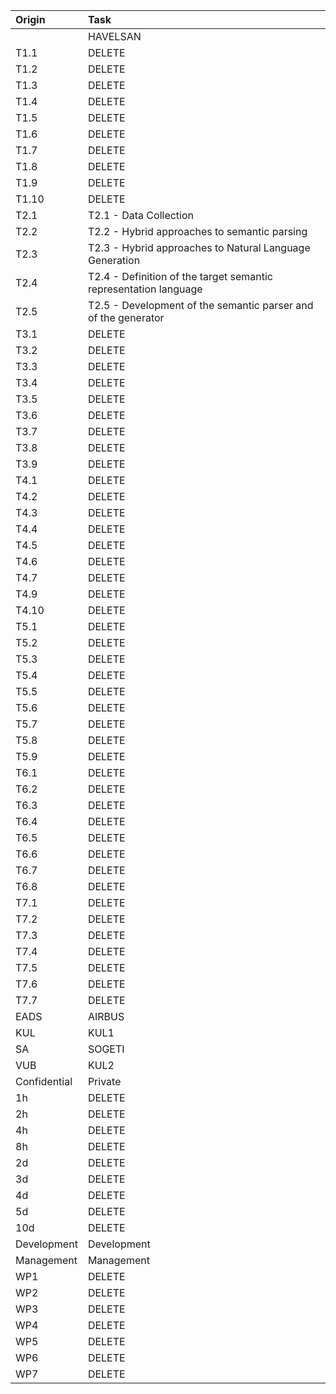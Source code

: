 |Origin| Task |
|:---- |:----
|      | HAVELSAN
|T1.1  | DELETE
|T1.2  | DELETE
|T1.3  | DELETE
|T1.4  | DELETE
|T1.5  | DELETE
|T1.6  | DELETE
|T1.7  | DELETE
|T1.8  | DELETE
|T1.9  | DELETE
|T1.10 | DELETE
|T2.1  | T2.1 - Data Collection
|T2.2  | T2.2 - Hybrid approaches to semantic parsing
|T2.3  | T2.3 - Hybrid approaches to Natural Language Generation
|T2.4  | T2.4 - Definition of the target semantic representation language
|T2.5  | T2.5 - Development of the semantic parser and of the generator
|T3.1  | DELETE
|T3.2  | DELETE
|T3.3  | DELETE
|T3.4  | DELETE
|T3.5  | DELETE
|T3.6  | DELETE  
|T3.7  | DELETE  
|T3.8  | DELETE
|T3.9  | DELETE  
|T4.1  | DELETE
|T4.2  | DELETE 
|T4.3  | DELETE
|T4.4  | DELETE
|T4.5  | DELETE
|T4.6  | DELETE
|T4.7  | DELETE  
|T4.9  | DELETE  
|T4.10 | DELETE
|T5.1  | DELETE 
|T5.2  | DELETE
|T5.3  | DELETE
|T5.4  | DELETE
|T5.5  | DELETE
|T5.6  | DELETE
|T5.7  | DELETE
|T5.8  | DELETE
|T5.9  | DELETE
|T6.1  | DELETE
|T6.2  | DELETE 
|T6.3  | DELETE 
|T6.4  | DELETE
|T6.5  | DELETE  
|T6.6  | DELETE
|T6.7  | DELETE  
|T6.8  | DELETE
|T7.1  | DELETE 
|T7.2  | DELETE  
|T7.3  | DELETE 
|T7.4  | DELETE
|T7.5  | DELETE  
|T7.6  | DELETE 
|T7.7  | DELETE  
|EADS  | AIRBUS
|KUL   | KUL1
|SA    | SOGETI
|VUB   | KUL2
|Confidential | Private
|1h | DELETE
|2h | DELETE
|4h | DELETE
|8h | DELETE
|2d | DELETE
|3d | DELETE
|4d | DELETE
|5d | DELETE
|10d | DELETE
|Development | Development
|Management | Management
|WP1 | DELETE  
|WP2 | DELETE  
|WP3 | DELETE  
|WP4 | DELETE  
|WP5 | DELETE  
|WP6 | DELETE  
|WP7 | DELETE   

